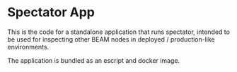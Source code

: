 # Spectator App

This is the code for a standalone application that runs spectator, intended to be used for inspecting other BEAM nodes in deployed / production-like environments.

The application is bundled as an escript and docker image.
